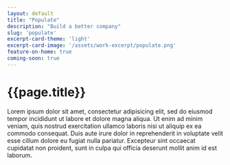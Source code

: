 ```yaml
---
layout: default
title: "Populate"
description: "Build a better company"
slug: 'populate'
excerpt-card-theme: 'light'
excerpt-card-image: '/assets/work-excerpt/populate.png'
feature-on-home: true
coming-soon: true
---
```

# {{page.title}}
Lorem ipsum dolor sit amet, consectetur adipisicing elit, sed do eiusmod tempor incididunt ut labore et dolore magna aliqua. Ut enim ad minim veniam, quis nostrud exercitation ullamco laboris nisi ut aliquip ex ea commodo consequat. Duis aute irure dolor in reprehenderit in voluptate velit esse cillum dolore eu fugiat nulla pariatur. Excepteur sint occaecat cupidatat non proident, sunt in culpa qui officia deserunt mollit anim id est laborum.
